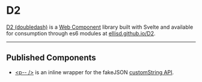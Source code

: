 # D2
[D2 (doubledash)](https://github.com/eIIisd/D2) is a [Web Component](https://developer.mozilla.org/en-US/docs/Web/Web_Components) library built with Svelte and available for consumption through es6 modules at [eIIisd.github.io/D2](https://eiiisd.github.io/D2/public/lib/P.js).

---

## Published Components
- [\<p-- /\>](https://eiiisd.github.io/D2/public/lib/P.js) is an inline wrapper for the fakeJSON [customString API](https://fakejson.com/documentation#field_custom).
